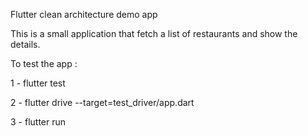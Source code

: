 Flutter clean architecture demo app

This is a small application that fetch a list of restaurants and show the details.

To test the app :

1 - flutter test

2 - flutter drive --target=test_driver/app.dart

3 - flutter run